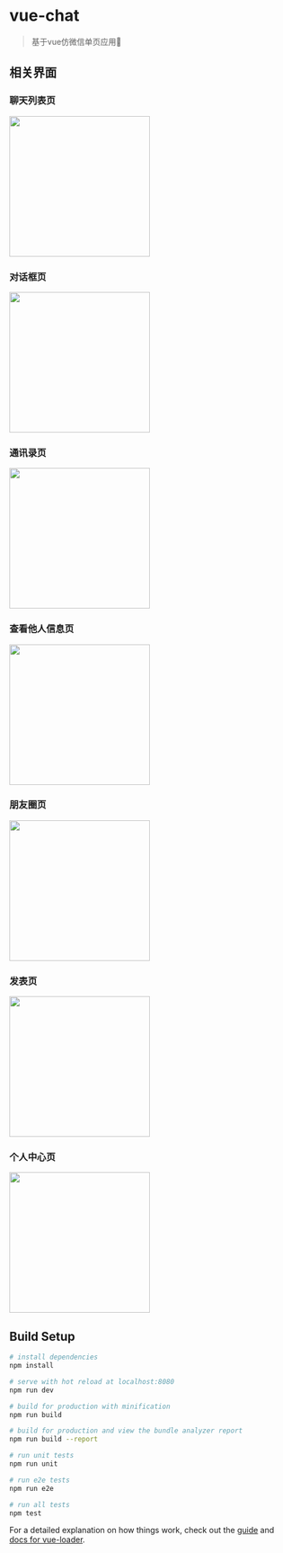 # vue-chat

> 基于vue仿微信单页应用


## 相关界面

### 聊天列表页
<img src="./static/readmePic/1.png" style="width: 250px;"/>

### 对话框页
<img src="./static/readmePic/7.png" style="width: 250px;"/>

### 通讯录页
<img src="./static/readmePic/2.png" style="width: 250px;"/>

### 查看他人信息页
<img src="./static/readmePic/3.png" style="width: 250px;"/>

### 朋友圈页
<img src="./static/readmePic/4.png" style="width: 250px;"/>

### 发表页
<img src="./static/readmePic/5.png" style="width: 250px;"/>

### 个人中心页
<img src="./static/readmePic/6.png" style="width: 250px;"/>


## Build Setup

``` bash
# install dependencies
npm install

# serve with hot reload at localhost:8080
npm run dev

# build for production with minification
npm run build

# build for production and view the bundle analyzer report
npm run build --report

# run unit tests
npm run unit

# run e2e tests
npm run e2e

# run all tests
npm test
```

For a detailed explanation on how things work, check out the [guide](http://vuejs-templates.github.io/webpack/) and [docs for vue-loader](http://vuejs.github.io/vue-loader).

